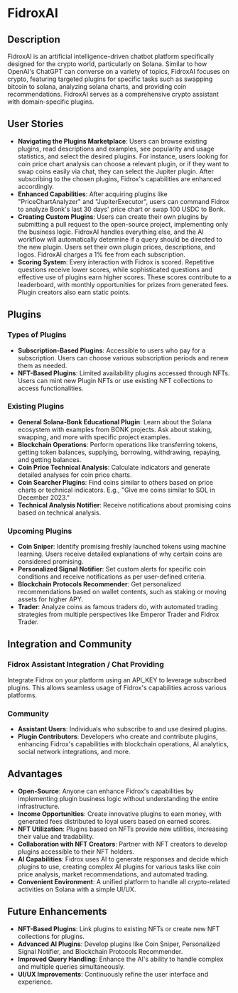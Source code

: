 # FidroxAI

## Description

FidroxAI is an artificial intelligence-driven chatbot platform specifically designed for the crypto world, particularly on Solana. Similar to how OpenAI's ChatGPT can converse on a variety of topics, FidroxAI focuses on crypto, featuring targeted plugins for specific tasks such as swapping bitcoin to solana, analyzing solana charts, and providing coin recommendations. FidroxAI serves as a comprehensive crypto assistant with domain-specific plugins.

## User Stories

- **Navigating the Plugins Marketplace**: Users can browse existing plugins, read descriptions and examples, see popularity and usage statistics, and select the desired plugins. For instance, users looking for coin price chart analysis can choose a relevant plugin, or if they want to swap coins easily via chat, they can select the Jupiter plugin. After subscribing to the chosen plugins, Fidrox's capabilities are enhanced accordingly.
- **Enhanced Capabilities**: After acquiring plugins like "PriceChartAnalyzer" and "JupiterExecutor", users can command Fidrox to analyze Bonk's last 30 days' price chart or swap 100 USDC to Bonk.
- **Creating Custom Plugins**: Users can create their own plugins by submitting a pull request to the open-source project, implementing only the business logic. FidroxAI handles everything else, and the AI workflow will automatically determine if a query should be directed to the new plugin. Users set their own plugin prices, descriptions, and logos. FidroxAI charges a 1% fee from each subscription.
- **Scoring System**: Every interaction with Fidrox is scored. Repetitive questions receive lower scores, while sophisticated questions and effective use of plugins earn higher scores. These scores contribute to a leaderboard, with monthly opportunities for prizes from generated fees. Plugin creators also earn static points.

## Plugins

### Types of Plugins

- **Subscription-Based Plugins**: Accessible to users who pay for a subscription. Users can choose various subscription periods and renew them as needed.
- **NFT-Based Plugins**: Limited availability plugins accessed through NFTs. Users can mint new Plugin NFTs or use existing NFT collections to access functionalities.

### Existing Plugins

- **General Solana-Bonk Educational Plugin**: Learn about the Solana ecosystem with examples from BONK projects. Ask about staking, swapping, and more with specific project examples.
- **Blockchain Operations**: Perform operations like transferring tokens, getting token balances, supplying, borrowing, withdrawing, repaying, and getting balances.
- **Coin Price Technical Analysis**: Calculate indicators and generate detailed analyses for coin price charts.
- **Coin Searcher Plugins**: Find coins similar to others based on price charts or technical indicators. E.g., "Give me coins similar to SOL in December 2023."
- **Technical Analysis Notifier**: Receive notifications about promising coins based on technical analysis.

### Upcoming Plugins

- **Coin Sniper**: Identify promising freshly launched tokens using machine learning. Users receive detailed explanations of why certain coins are considered promising.
- **Personalized Signal Notifier**: Set custom alerts for specific coin conditions and receive notifications as per user-defined criteria.
- **Blockchain Protocols Recommender**: Get personalized recommendations based on wallet contents, such as staking or moving assets for higher APY.
- **Trader**: Analyze coins as famous traders do, with automated trading strategies from multiple perspectives like Emperor Trader and Fidrox Trader.

## Integration and Community

### Fidrox Assistant Integration / Chat Providing

Integrate Fidrox on your platform using an API_KEY to leverage subscribed plugins. This allows seamless usage of Fidrox's capabilities across various platforms.

### Community

- **Assistant Users**: Individuals who subscribe to and use desired plugins.
- **Plugin Contributors**: Developers who create and contribute plugins, enhancing Fidrox's capabilities with blockchain operations, AI analytics, social network integrations, and more.

## Advantages

- **Open-Source**: Anyone can enhance Fidrox's capabilities by implementing plugin business logic without understanding the entire infrastructure.
- **Income Opportunities**: Create innovative plugins to earn money, with generated fees distributed to loyal users based on earned scores.
- **NFT Utilization**: Plugins based on NFTs provide new utilities, increasing their value and tradability.
- **Collaboration with NFT Creators**: Partner with NFT creators to develop plugins accessible to their NFT holders.
- **AI Capabilities**: Fidrox uses AI to generate responses and decide which plugins to use, creating complex AI plugins for various tasks like coin price analysis, market recommendations, and automated trading.
- **Convenient Environment**: A unified platform to handle all crypto-related activities on Solana with a simple UI/UX.

## Future Enhancements

- **NFT-Based Plugins**: Link plugins to existing NFTs or create new NFT collections for plugins.
- **Advanced AI Plugins**: Develop plugins like Coin Sniper, Personalized Signal Notifier, and Blockchain Protocols Recommender.
- **Improved Query Handling**: Enhance the AI's ability to handle complex and multiple queries simultaneously.
- **UI/UX Improvements**: Continuously refine the user interface and experience.

